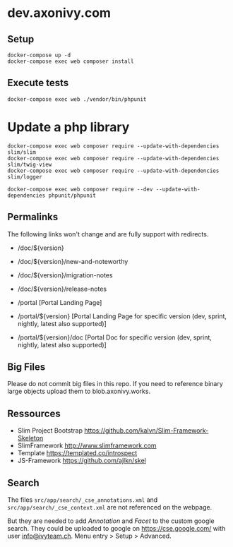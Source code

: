 # dev.axonivy.com

## Setup
	docker-compose up -d
	docker-compose exec web composer install

## Execute tests
	docker-compose exec web ./vendor/bin/phpunit

# Update a php library
	docker-compose exec web composer require --update-with-dependencies slim/slim
	docker-compose exec web composer require --update-with-dependencies slim/twig-view
	docker-compose exec web composer require --update-with-dependencies slim/logger

	docker-compose exec web composer require --dev --update-with-dependencies phpunit/phpunit

## Permalinks

The following links won't change and are fully support
with redirects.

* /doc/${version}
* /doc/${version}/new-and-noteworthy
* /doc/${version}/migration-notes
* /doc/${version}/release-notes

* /portal [Portal Landing Page]
* /portal/${version} [Portal Landing Page for specific version (dev, sprint, nightly, latest also supported)] 
* /portal/${version}/doc [Portal Doc for specific version (dev, sprint, nightly, latest also supported)]

## Big Files
Please do not commit big files in this repo. If you need to reference binary large objects upload them to blob.axonivy.works.

## Ressources
* Slim Project Bootstrap <https://github.com/kalvn/Slim-Framework-Skeleton>
* SlimFramework <http://www.slimframework.com>
* Template <https://templated.co/introspect>
* JS-Framework <https://github.com/ajlkn/skel>

## Search
The files `src/app/search/_cse_annotations.xml` and `src/app/search/_cse_context.xml` are not referenced on the webpage.

But they are needed to add _Annotation_ and _Facet_  to the custom google search.
They could be uploaded to google on <https://cse.google.com/> with user info@ivyteam.ch.
Menu entry > Setup > Advanced.

